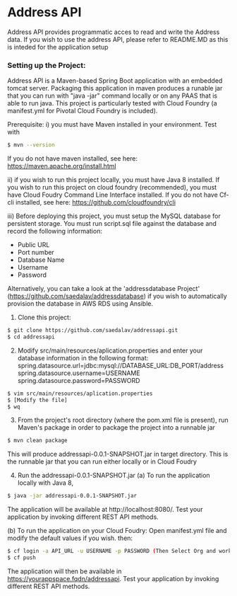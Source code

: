 # Address API 
Address API provides programmatic acces to read and write the Address data. If you wish to use the address API, please refer to README.MD as this is inteded for the application setup

### Setting up the Project: 
Address API is a Maven-based Spring Boot application with an embedded tomcat server. Packaging this application in maven produces a runable jar that you can run with "java -jar" command locally or on any PAAS that is able to run java. This project is particularly tested with Cloud Foundry (a manifest.yml for Pivotal Cloud Foundry is included). 

Prerequisite:
i) you must have Maven installed in your environment. Test with 
```sh
$ mvn --version
```
If you do not have maven installed, see here:
https://maven.apache.org/install.html
    
ii) if you wish to run this project locally, you must have Java 8 installed. If you wish to run this project on cloud foundry (recommended), you must have Cloud Foudry Command Line Interface installed. If you do not have Cf-cli installed, see here:
https://github.com/cloudfoundry/cli

iii) Before deploying this project, you must setup the MySQL database for persistent storage. You must run script.sql file against the database and record the following information: 
- Public URL
- Port number
- Database Name
- Username
- Password

Alternatively, you can take a look at the 'addressdatabase Project' (https://github.com/saedalav/addressdatabase) if you wish to automatically provision the database in AWS RDS using Ansible. 

1. Clone this project: 
```sh
$ git clone https://github.com/saedalav/addressapi.git
$ cd addressapi
```
2. Modify src/main/resources/aplication.properties and enter your database information in the following format: 
spring.datasource.url=jdbc:mysql://DATABASE_URL:DB_PORT/address
spring.datasource.username=USERNAME
spring.datasource.password=PASSWORD
```sh
$ vim src/main/resources/aplication.properties
$ [Modify the file]
$ wq
```

3. From the project's root directory (where the pom.xml file is present), run Maven's package in order to package the project into a runnable jar 
```sh
$ mvn clean package
```
This will produce addressapi-0.0.1-SNAPSHOT.jar in target directory. This is the runnable jar that you can run either locally or in Cloud Foudry 

4. Run the addressapi-0.0.1-SNAPSHOT.jar 
(a) To run the application locally with Java 8, 
```sh
$ java -jar addressapi-0.0.1-SNAPSHOT.jar
```
The application will be available at http://localhost:8080/. Test your application by invoking different REST API methods. 

(b) To run the application on your Cloud Foudry: 
Open manifest.yml file and modify the default values if you wish. then: 
```sh
$ cf login -a API_URL -u USERNAME -p PASSWORD (Then Select Org and workspace)
$ cf push
```
The application will then be available in https://yourappspace.fqdn/addressapi. Test your application by invoking different REST API methods. 
